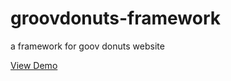 # groovdonuts-framework
a framework for goov donuts website

[View Demo](https://github.com/Mfiocco/groovdonuts-framework/index.htm/)